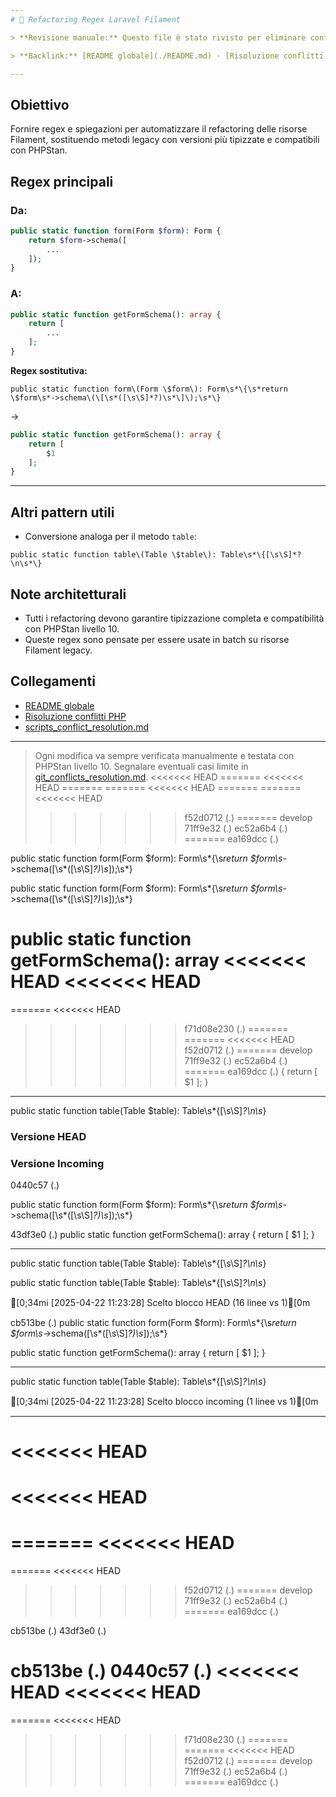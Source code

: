 ```yaml
---
# 📄 Refactoring Regex Laravel Filament

> **Revisione manuale:** Questo file è stato rivisto per eliminare conflitti, duplicazioni e marker. Le regex sono pensate per il refactoring automatico di risorse Filament, in particolare per la conversione tra metodi `form`, `table` e `getFormSchema` in ottica PHPStan livello 10.

> **Backlink:** [README globale](./README.md) · [Risoluzione conflitti PHP](./git_conflicts_resolution.md)

---
```


## Obiettivo

Fornire regex e spiegazioni per automatizzare il refactoring delle risorse Filament, sostituendo metodi legacy con versioni più tipizzate e compatibili con PHPStan.

## Regex principali

### Da:
```php
public static function form(Form $form): Form {
    return $form->schema([
        ...
    ]);
}
```
### A:
```php
public static function getFormSchema(): array {
    return [
        ...
    ];
}
```
**Regex sostitutiva:**
```regex
public static function form\(Form \$form\): Form\s*\{\s*return \$form\s*->schema\(\[\s*([\s\S]*?)\s*\]\);\s*\}
```
→
```php
public static function getFormSchema(): array {
    return [
        $1
    ];
}
```

---

## Altri pattern utili

- Conversione analoga per il metodo `table`:
```regex
public static function table\(Table \$table\): Table\s*\{[\s\S]*?\n\s*\}
```

## Note architetturali
- Tutti i refactoring devono garantire tipizzazione completa e compatibilità con PHPStan livello 10.
- Queste regex sono pensate per essere usate in batch su risorse Filament legacy.

## Collegamenti
- [README globale](./README.md)
- [Risoluzione conflitti PHP](./git_conflicts_resolution.md)
- [scripts_conflict_resolution.md](./scripts_conflict_resolution.md)

---

> Ogni modifica va sempre verificata manualmente e testata con PHPStan livello 10. Segnalare eventuali casi limite in [git_conflicts_resolution.md](./git_conflicts_resolution.md).
<<<<<<< HEAD
=======
<<<<<<< HEAD
=======
=======
<<<<<<< HEAD
=======
=======
<<<<<<< HEAD
>>>>>>> f52d0712 (.)
=======
>>>>>>> develop
>>>>>>> 71ff9e32 (.)
>>>>>>> ec52a6b4 (.)
=======
>>>>>>> ea169dcc (.)


public static function form\(Form \$form\): Form\s*\{\s*return \$form\s*->schema\(\[\s*([\s\S]*?)\s*\]\);\s*\}



public static function form\(Form \$form\): Form\s*\{\s*return \$form\s*->schema\(\[\s*([\s\S]*?)\s*\]\);\s*\}



public static function getFormSchema(): array
<<<<<<< HEAD
<<<<<<< HEAD
=======
=======
<<<<<<< HEAD
>>>>>>> f71d08e230 (.)
=======
=======
<<<<<<< HEAD
>>>>>>> f52d0712 (.)
=======
>>>>>>> develop
>>>>>>> 71ff9e32 (.)
>>>>>>> ec52a6b4 (.)
=======
>>>>>>> ea169dcc (.)
    {
        return [
            $1
        ]; 
    }

---------------------------------------------


public static function table\(Table \$table\): Table\s*\{[\s\S]*?\n\s*\}
### Versione HEAD


### Versione Incoming

 0440c57 (.)

public static function form\(Form \$form\): Form\s*\{\s*return \$form\s*->schema\(\[\s*([\s\S]*?)\s*\]\);\s*\}



 43df3e0 (.)
public static function getFormSchema(): array
    {
        return [
            $1
        ]; 
    }

---------------------------------------------


public static function table\(Table \$table\): Table\s*\{[\s\S]*?\n\s*\}


public static function table\(Table \$table\): Table\s*\{[\s\S]*?\n\s*\}

[0;34mℹ️ [2025-04-22 11:23:28] Scelto blocco HEAD (16 linee vs 1)[0m

 cb513be (.)
public static function form\(Form \$form\): Form\s*\{\s*return \$form\s*->schema\(\[\s*([\s\S]*?)\s*\]\);\s*\}



public static function getFormSchema(): array
    {
        return [
            $1
        ]; 
    }

---------------------------------------------


public static function table\(Table \$table\): Table\s*\{[\s\S]*?\n\s*\}


[0;34mℹ️ [2025-04-22 11:23:28] Scelto blocco incoming (1 linee vs 1)[0m

---

<<<<<<< HEAD
=======
<<<<<<< HEAD
=======
=======
<<<<<<< HEAD
=======
=======
<<<<<<< HEAD
>>>>>>> f52d0712 (.)
=======
>>>>>>> develop
>>>>>>> 71ff9e32 (.)
>>>>>>> ec52a6b4 (.)
=======
>>>>>>> ea169dcc (.)

 cb513be (.)
 43df3e0 (.)


 cb513be (.)
 0440c57 (.)
<<<<<<< HEAD
<<<<<<< HEAD
=======
=======
<<<<<<< HEAD
>>>>>>> f71d08e230 (.)
=======
=======
<<<<<<< HEAD
>>>>>>> f52d0712 (.)
=======
>>>>>>> develop
>>>>>>> 71ff9e32 (.)
>>>>>>> ec52a6b4 (.)
=======
>>>>>>> ea169dcc (.)
